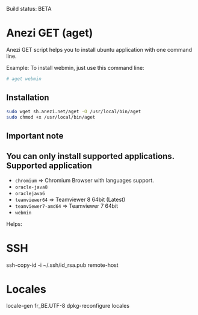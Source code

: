 Build status: BETA

Anezi GET (aget)
================
Anezi GET script helps you to install ubuntu application with one command line.

Example: To install webmin, just use this command line:
```bash
# aget webmin
```
Installation
------------
```bash
sudo wget sh.anezi.net/aget -O /usr/local/bin/aget
sudo chmod +x /usr/local/bin/aget
```
Important note
--------------
You can only install supported applications.
Supported application
---------------------
* <code>chromium</code> => Chromium Browser with languages support.
* <code>oracle-java8</code>
* <code>oraclejava6</code>
* <code>teamviewer64</code> => Teamviewer 8 64bit (Latest)
* <code>teamviewer7-amd64</code> => Teamviewer 7 64bit
* <code>webmin</code>

Helps:

SSH
===

ssh-copy-id -i ~/.ssh/id_rsa.pub remote-host

Locales
=======

locale-gen fr_BE.UTF-8
dpkg-reconfigure locales
